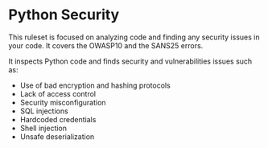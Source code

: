 # Python Security

This ruleset is focused on analyzing code and finding any security issues in your code. It covers the OWASP10 and the SANS25 errors.

It inspects Python code and finds security and vulnerabilities issues such as:
 
 - Use of bad encryption and hashing protocols
 - Lack of access control
 - Security misconfiguration
 - SQL injections
 - Hardcoded credentials
 - Shell injection
 - Unsafe deserialization
